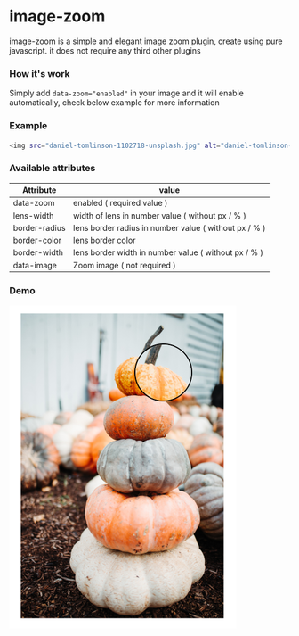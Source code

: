 # image-zoom

image-zoom is a simple and elegant image zoom plugin, create using pure javascript. it does not require any third other plugins

### How it's work

Simply add `data-zoom="enabled"` in your image and it will enable automatically, check below example for more information

### Example
  ```sh
  <img src="daniel-tomlinson-1102718-unsplash.jpg" alt="daniel-tomlinson-1102718-unsplash" data-zoom="enabled" />
  ```

### Available attributes
| Attribute     | value                                                      |
| ------------- |-------------                                               |
| data-zoom     | enabled ( required value )                                 |
| lens-width    | width of lens in number value ( without px / % )           |
| border-radius | lens border radius in number value ( without px / % )      |
| border-color  | lens border color                                          |
| border-width  | lens border width in number value ( without px / % )       | 
| data-image    | Zoom image ( not required )                                |

### Demo

![logo]

[logo]: https://github.com/libinprasanth/image-zoom/blob/master/screenshot.png